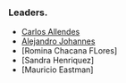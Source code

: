 ### Leaders.

* [Carlos Allendes](mailto:carlos.allendes@owasp.org)	
* [Alejandro Johannes](mailto:alejandro.johannes@owasp.org)	
* [Romina Chacana FLores]
* [Sandra Henriquez]
* [Mauricio Eastman]
